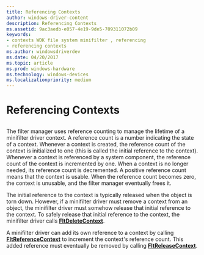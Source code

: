 ```yaml
---
title: Referencing Contexts
author: windows-driver-content
description: Referencing Contexts
ms.assetid: 9ac3aedb-e057-4e19-9de5-709311072b09
keywords:
- contexts WDK file system minifilter , referencing
- referencing contexts
ms.author: windowsdriverdev
ms.date: 04/20/2017
ms.topic: article
ms.prod: windows-hardware
ms.technology: windows-devices
ms.localizationpriority: medium
---
```


# Referencing Contexts


## <span id="ddk_registering_the_minifilter_if"></span><span id="DDK_REGISTERING_THE_MINIFILTER_IF"></span>


The filter manager uses reference counting to manage the lifetime of a minifilter driver context. A reference count is a number indicating the state of a context. Whenever a context is created, the reference count of the context is initialized to one (this is called the initial reference to the context). Whenever a context is referenced by a system component, the reference count of the context is incremented by one. When a context is no longer needed, its reference count is decremented. A positive reference count means that the context is usable. When the reference count becomes zero, the context is unusable, and the filter manager eventually frees it.

The initial reference to the context is typically released when the object is torn down. However, if a minifilter driver must remove a context from an object, the minifilter driver must somehow release that initial reference to the context. To safely release that initial reference to the context, the minifilter driver calls [**FltDeleteContext**](https://msdn.microsoft.com/library/windows/hardware/ff541960).

A minifilter driver can add its own reference to a context by calling [**FltReferenceContext**](https://msdn.microsoft.com/library/windows/hardware/ff544291) to increment the context's reference count. This added reference must eventually be removed by calling [**FltReleaseContext**](https://msdn.microsoft.com/library/windows/hardware/ff544314).

 

 





